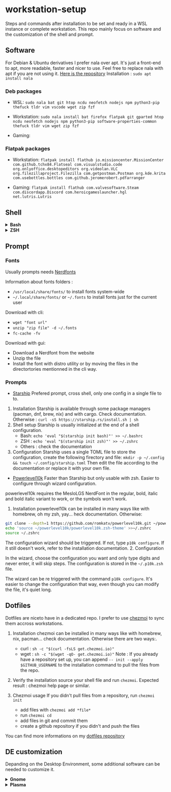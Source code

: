 # workstation-setup

Steps and commands after installation to be set and ready in a WSL instance or complete workstation. This repo mainly focus on software and the customization of the shell and prompt.

## Software

For Debian & Ubuntu derivatives I prefer nala over apt. It's just a front-end to apt, more readable, faster and nicer to use. Feel free to replace nala with apt if you are not using it. [Here is the repository](https://gitlab.com/volian/nala)
Installation : `sudo apt install nala`

### Deb packages

- WSL:
`sudo nala bat git htop ncdu neofetch nodejs npm python3-pip thefuck tldr vim vscode wget zip fzf`

- Workstation:
`sudo nala install bat firefox flatpak git gparted htop ncdu neofetch nodejs npm python3-pip software-properties-common thefuck tldr vim wget zip fzf`

- Gaming:

### Flatpak packages

- Workstation:
`flatpak install flathub io.missioncenter.MissionCenter com.github.tchx84.Flatseal com.visualstudio.code org.onlyoffice.desktopeditors org.videolan.VLC org.filezillaproject.Filezilla com.getpostman.Postman org.kde.krita com.usebottles.bottles com.github.jeromerobert.pdfarranger`

- Gaming:
`flatpak install flathub com.valvesoftware.Steam com.discordapp.Discord com.heroicgameslauncher.hgl net.lutris.Lutris`

## Shell

<details>
<summary><b>Bash</b></summary>

Installed by default, I don't customize it, just the .bashrc.
</details>

<details>
<summary><b>ZSH</b></summary>

Prefered shell, not using oh-my-zsh. I prefer to include plugins manually in the .zshrc.

### [Installation](https://github.com/ohmyzsh/ohmyzsh/wiki/Installing-ZSH)

1. Installation:
ZSH is available through a lot of package managers (apt, pacman, dnf...) check documentation. For debian based distros : `sudo nala install zsh`
2. Verify installation by running `zsh --version`
3. Make it the default shell with `chsh -s $(which zsh)` or `sudo lchsh $USER` if the distro is Fedora.
4. Log out and log back in again to use your new default shell.
5. Test that it worked with `echo $SHELL`. Expected result: `/bin/zsh` or similar.
6. Test with `$SHELL --version`. Expected result: 'zsh 5.8' or similar

### Plugins

- [autosuggestions](https://github.com/zsh-users/zsh-autosuggestions)
  - `git clone https://github.com/zsh-users/zsh-autosuggestions ~/.zsh/zsh-autosuggestions`
  - `echo "source ~/.zsh/zsh-autosuggestions/zsh-autosuggestions.zsh" >> ${ZDOTDIR:-$HOME}/.zshrc`
- [autocompletions](https://github.com/zsh-users/zsh-completions)
  - a
- [syntax-highlighting](https://github.com/zsh-users/zsh-syntax-highlighting)
  - `git clone https://github.com/zsh-users/zsh-syntax-highlighting ~/.zsh/zsh-syntax-highlighting`
  - `echo "source ~/.zsh/zsh-syntax-highlighting/zsh-syntax-highlighting.zsh" >> ${ZDOTDIR:-$HOME}/.zshrc`

</details>

## Prompt

### Fonts

Usually prompts needs [Nerdfonts](https://www.nerdfonts.com/)

Information about fonts folders :

- `/usr/local/share/fonts/` to install fonts system-wide
- `~/.local/share/fonts/` or `~/.fonts` to install fonts just for the current user

Download with cli:

- `wget "font url"`
- `unzip "zip file" -d ~/.fonts`
- `fc-cache -fv`

Download with gui:

- Download a Nerdfont from the website
- Unzip the file
- Install the font with distro utility or by moving the files in the directortories mentionned in the cli way.

### Prompts

- [Starship](https://starship.rs/)
Prefered prompt, cross shell, only one config in a single file to to.

1. Installation
Starship is available through some package managers (pacman, dnf, brew, nix) and with cargo. Check documentation. Otherwise : `curl -sS https://starship.rs/install.sh | sh`
2. Shell setup
Starship is usually initialized at the end of a shell configuration.
    - Bash: `echo 'eval "$(starship init bash)"' >> ~/.bashrc`
    - ZSH : `echo 'eval "$(starship init zsh)"' >> ~/.zshrc`
    - Others : check the documentation
3. Configuration
Starship uses a single TOML file to store the configuration, create the following firectory and file:
`mkdir -p ~/.config && touch ~/.config/starship.toml`
Then edit the file according to the documentation or replace it with your own file.

- [Powerlevel10k](https://github.com/romkatv/powerlevel10k)
Faster than Starship but only usable with zsh. Easier to configure through wizard configuration.

powerlevel10k requires the MesloLGS NerdFont in the regular, bold, italic and bold italic variant to work, or the symbols won't work.

1. Installation
powerlevel10k can be installed in many ways like with homebrew, oh my zsh, yay... heck documentation. Otherwise:

```bash
git clone --depth=1 https://github.com/romkatv/powerlevel10k.git ~/powerlevel10k
echo 'source ~/powerlevel10k/powerlevel10k.zsh-theme' >>~/.zshrc
source ~/.zshrc
```

The configuration wizard should be triggered. If not, type `p10k configure`. If it still doesn't work, refer to the installation documentation.
2. Configuration

In the wizard, choose the configuration you want and only type digits and never enter, it will skip steps.
The configuration is stored in the `~/.p10k.zsh` file.

The wizard can be re triggered with the command `p10k configure`. It's easier to change the configuration that way, even though you can modify the file, it's quiet long.

## Dotfiles

Dotfiles are niceto have in a dedicated repo. I prefer to use [chezmoi](https://www.chezmoi.io/) to sync them accross workstations.

1. Installation
chezmoi can be installed in many ways like with homebrew, nix, pacman... check documentation. Otherwise there are two ways:.
    - curl : `sh -c "$(curl -fsLS get.chezmoi.io)"`
    - wget : `sh -c "$(wget -qO- get.chezmoi.io)"`
Note : If you already have a repository set up, you can append `-- init --apply $GITHUB_USERNAME` to the installation command to pull the files from the repo.

2. Verify the installation
source your shell file and run `chezmoi`. Expected result : chezmoi help page or similar.

3. Chezmoi usage
If you didn't pull files from a repository, run `chezmoi init`

    - add files with `chezmoi add *file*`
    - run `chezmoi cd`
    - add files in git and commit them
    - create a github repository if you didn't and push the files

You can find more informations on my [dotfiles repository](https://github.com/DrPulse/dotfiles)

## DE customization

Depanding on the Desktop Environment, some additional software can be needed to customize it.
<details>
<summary><b>Gnome</b></summary>

### Gnome software

`sudo nala install gnome-tweaks gnome-shell-extensions`
`flatpak install com.mattjakeman.ExtensionManager io.github.realmazharhussain.GdmSettings`

### Extensions

- [Blur my shell](https://extensions.gnome.org/extension/3193/blur-my-shell/)
- [Caffeine](https://extensions.gnome.org/extension/517/caffeine/)
- GDM Settings - Installed with flatpak
- [Net Speed Simplified](https://extensions.gnome.org/extension/3724/net-speed-simplified/)
- [User Themes](https://extensions.gnome.org/extension/19/user-themes/)
- [Vitals](https://extensions.gnome.org/extension/1460/vitals/)

</details>

<details>
<summary><b>Plasma</b></summary>

</details>
